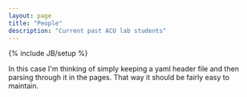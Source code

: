 ```yaml
---
layout: page
title: "People"
description: "Current past ACU lab students"
---
```

{% include JB/setup %}

In this case I'm thinking of simply keeping a yaml header file and then parsing through it in the pages. That way it should be fairly easy to maintain.

